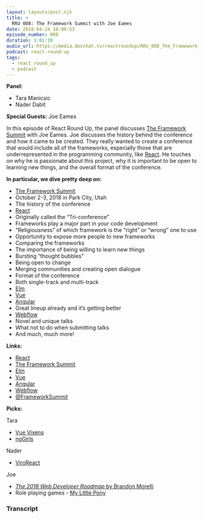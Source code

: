 ```yaml
---
layout: layouts/post.njk
title: >
  RRU 008: The Framework Summit with Joe Eames
date: 2018-04-24 10:00:53
episode_number: 008
duration: 1:01:10
audio_url: https://media.devchat.tv/reactroundup/RRU_008_The_Framework_Summit_with_Joe_Eames.mp3
podcast: react-round-up
tags:
  - react_round_up
  - podcast
---
```


**Panel:**

- Tara Manicsic
- Nader Dabit

**Special Guests:** Joe Eames

In this episode of React Round Up, the panel discusses [The Framework Summit](https://www.frameworksummit.com/) with Joe Eames. Joe discusses the history behind the conference and how it came to be created. They really wanted to create a conference that would include all of the frameworks, especially those that are underrepresented in the programming community, like [React](https://reactjs.org/). He touches on why he is passionate about this project, why it is important to be open to learning new things, and the overall format of the conference.

**In particular, we dive pretty deep on:**

- [The Framework Summit](https://www.frameworksummit.com/)
- October 2-3, 2018 in Park City, Utah
- The history of the conference
- [React](https://reactjs.org/)
- Originally called the “Tri-conference”
- Frameworks play a major part in your code development
- “Religiousness” of which framework is the “right” or “wrong” one to use
- Opportunity to expose more people to new frameworks
- Comparing the frameworks
- The importance of being willing to learn new things
- Bursting “thought bubbles”
- Being open to change
- Merging communities and creating open dialogue
- Format of the conference
- Both single-track and multi-track
- [Elm](http://elm-lang.org/)
- [Vue](https://vuejs.org/)
- [Angular](https://angular.io/)
- Great lineup already and it’s getting better
- [Webflow](https://webflow.com/)
- Novel and unique talks
- What not to do when submitting talks
- And much, much more!

**Links:**

- [React](https://reactjs.org/)
- [The Framework Summit](https://www.frameworksummit.com/)
- [Elm](http://elm-lang.org/)
- [Vue](https://vuejs.org/)
- [Angular](https://angular.io/)
- [Webflow](https://webflow.com/)
- [@FrameworkSummit](https://twitter.com/FrameworkSummit)

**Picks:**

Tara

- [Vue Vixens](https://vuevixens.org/)
- [ngGirls](http://ng-girls.org/)

Nader

- [ViroReact](https://viromedia.com/viroreact/)

Joe

- [_The 2018 Web Developer Roadmap_ by Brandon Morelli](https://codeburst.io/the-2018-web-developer-roadmap-826b1b806e8d)
- Role playing games - [My Little Pony](https://www.amazon.com/Little-Pony-Tails-Equestria-Core/dp/1626926190)

### Transcript
